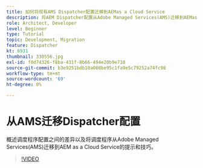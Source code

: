 ```yaml
---
title: 如何将现有AMS Dispatcher配置迁移到AEMas a Cloud Service
description: 将AEM Dispatcher配置从Adobe Managed Services(AMS)迁移到AEMas a Cloud Service的提示和技巧。
role: Architect, Developer
level: Beginner
type: Tutorial
topic: Development, Migration
feature: Dispatcher
kt: 6931
thumbnail: 330556.jpg
exl-id: f0d74326-f8ba-431f-8b66-494e20b9e710
source-git-commit: b3e9251bdb18a008be95c1fa9e5c79252a74fc98
workflow-type: tm+mt
source-wordcount: '69'
ht-degree: 0%

---
```


# 从AMS迁移Dispatcher配置

概述调度程序配置之间的差异以及将调度程序从Adobe Managed Services(AMS)迁移到AEM as a Cloud Service的提示和技巧。

>[!VIDEO](https://video.tv.adobe.com/v/330556?quality=12&learn=on)
